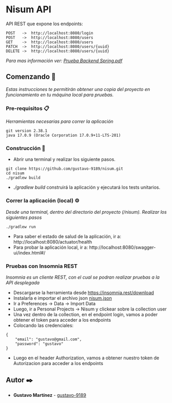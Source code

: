 # Nisum API

API REST que expone los endpoints: 

```
POST   ->  http://localhost:8080/login
POST   ->  http://localhost:8080/users
GET    ->  http://localhost:8080/users
PATCH  ->  http://localhost:8080/users/{uuid}
DELETE ->  http://localhost:8080/users/{uuid}
```

_Para mas información ver: [Prueba Backend Spring.pdf](./demo/docs/Ejercicio_JAVA-Especialista_Integracion-BCI.docx.pdf)_

## Comenzando 🚀

_Estas instrucciones te permitirán obtener una copia del proyecto en funcionamiento en tu máquina local para pruebas._

### Pre-requisitos 📋

_Herramientas necesarias para correr la aplicación_

```
git version 2.38.1
java 17.0.9 (Oracle Corporation 17.0.9+11-LTS-201)
```

### Construcción 🔧

+ Abrir una terminal y realizar los siguiente pasos.

```
git clone https://github.com/gustavo-9189/nisum.git
cd nisum
./gradlew build
```
+ _./gradlew build_ construirá la aplicación y ejecutará los tests unitarios.

### Correr la aplicación (local) ⚙️

_Desde una terminal, dentro del directorio del proyecto (/nisum). Realizar los siguientes pasos_

```
./gradlew run
```
+ Para saber el estado de salud de la aplicación, ir a: http://localhost:8080/actuator/health
+ Para probar la aplicación local, ir a: http://localhost:8080/swagger-ui/index.html#/

### Pruebas con Insomnia REST
_Insomnia es un cliente REST, con el cual se podran realizar pruebas a la API desplegada_
+ Descargarse la herramienta desde https://insomnia.rest/download
+ Instalarla e importar el archivo json [nisum.json](./demo/docs/Nisum_2023-12-01.json)
+ Ir a Preferences -> Data -> Import Data
+ Luego, ir a Personal Projects -> Nisum y clickear sobre la collection user
+ Una vez dentro de la collection, en el endpoint login, vamos a poder obtener el token para acceder a los endpoints
+ Colocando las credenciales:
```
{
	"email": "gustavo@gmail.com",
	"password": "gustavo"
}
```
+ Luego en el header Authorization, vamos a obtener nuestro token de Autorizacion para acceder a los endpoints


## Autor ✒️

* **Gustavo Martínez** - [gustavo-9189](https://github.com/gustavo-9189)
